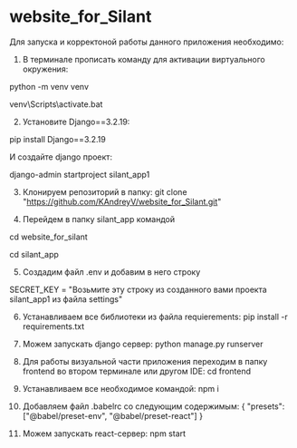 # website_for_Silant
Для запуска и корректоной работы данного приложения необходимо:
1) В терминале прописать команду для активации виртуального окружения:

python -m venv venv

venv\Scripts\activate.bat

2) Установите Django==3.2.19:

pip install Django==3.2.19

И создайте django проект:

django-admin startproject silant_app1

3) Клонируем репозиторий в папку:
git clone "https://github.com/KAndreyV/website_for_Silant.git"

4) Перейдем в папку silant_app командой

cd website_for_silant

cd silant_app

5) Создадим файл .env и добавим в него строку 

SECRET_KEY = "Возьмите эту строку из созданного вами проекта silant_app1 из файла settings"

6) Устанавливаем все библиотеки из файла requierements:
pip install -r requirements.txt

7) Можем запускать django сервер:
python manage.py runserver

8) Для работы визуальной части приложения переходим в папку frontend во втором терминале или другом IDE:
cd frontend

9) Устанавливаем все необходимое командой:
npm i

10) Добавляем файл .babelrc со следующим содержимым:
{ "presets": ["@babel/preset-env", "@babel/preset-react"] }

11) Можем запускать react-сервер:
npm start
